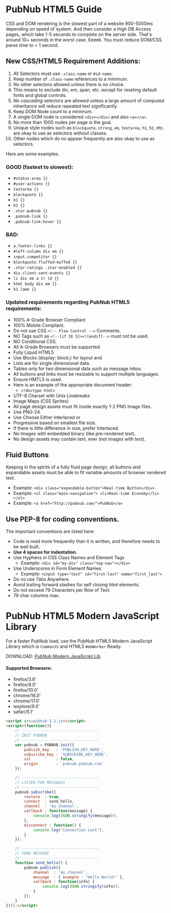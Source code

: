 # PubNub HTML5 Guide

CSS and DOM rendering is the slowest part of a website 900-5000ms depending on speed of system.
And then consider a High DB Access pages,
which take 1-5 seconds to complete on the server side.
That's around 10+ seconds in the worst case.  Eeeek.
You must reduce DOM/CSS parse time to < 1 second.

## New CSS/HTML5 Requirement Additions:

 1. All Selectors must use `.class-name` or `#id-name`.
 2. Keep number of `.class-name` references to a minimum.
 3. No other selectors allowed unless there is no choice.
 4. This means to exclude div, em, span, etc. except
    for reseting default fonts and global controls.
 5. *No cascading* selectors are allowed unless a large amount
    of computed inheritance will reduce repeated text significantly.
 6. Keep DOM Node count to a minimum.
 7. A single DOM node is considered `<div></div>` and also `<a></a>`.
 8. No more than 1000 nodes per page is the goal.
 9. Unique style nodes such as `blockquote`, `strong`, `em`, `textarea`,
    `h1`, `h2`, etc. are okay to use as selectors without classes.
 10. Other nodes which do no appear frequently
    are also okay to use as selectors.

Here are some examples.

### GOOD (fastest to slowest):

 - `#status-area {}`
 - `#user-actions {}`
 - `textarea {}`
 - `blockquote {}`
 - `h1 {}`
 - `h2 {}`
 - `.star-pubnub {}`
 - `.pubnub-link {}`
 - `.pubnub-link:hover {}`

### BAD:

 - `a.footer-links {}`
 - `#left-column div em {}`
 - `input.competitor {}`
 - `blockquote.fluffed-muffed {}`
 - `.star-ratings .star-enabled {}`
 - `div.client-sent-events {}`
 - `li div em a tr td {}`
 - `html body div em {}`
 - `h1.lame {}`

### Updated requirements regarding PubNub HTML5 requirements:

 - 100% A-Grade Browser Compliant
 - 100% Mobile Compliant.
 - Do not use CSS `<!-- Flow Control -->` Comments.
 - NO Tags such as `<!--[if IE 5]><![endif]-->` must not be used.
 - NO Conditional CSS.
 - All A-Grade Browsers must be supported.
 - Fully Liquid HTML5
 - Use Blocks (display: block;) for layout and
 - Lists are for single dimensional data.
 - Tables only for two dimensional data such as message inbox.
 - All buttons and links must be resizable to support multiple languages.
 - Ensure HMTL5 is used.
 - Here is an example of the appropriate document header:
     - `<!doctype html>`
 - UTF-8 Charset with Unix Linebreaks
 - Image Maps (CSS Sprites)
 - All page design assets must fit inside exactly 1-2 PNG Image files.
 - Use PNG-24.
 - Use Choose Either Interlaced or
 - Progressive based on smallest file size.
 - If there is little difference in size, prefer Interlaced.
 - No Images with embedded binary (like pre-rendered text).
 - No design assets may contain text, ever (not images with text).

## Fluid Buttons

Keeping in the spirits of a fully fluid page design,
all buttons and expandable assets must be able
to fit variable amounts of browser rendered text.

 - Example: `<div class="expandable-button">Real-time Button</div>`
 - Example: `<ul class="main-navigation"> <li>Real-time Economy</li> </ul>`
 - Example: `<a href="http://pubnub.com/">PubNub</a>`

## Use PEP-8 for coding conventions.

The important conventions are listed here:

 - Code is read more frequently than it is written,
   and therefore needs to be well built.
 - **Use 4 spaces for indentation.**
 - Use Hyphens in CSS Class Names and Element Tags
     - Example: `<div id="my-div" class="top-nav"></div>`
 - Use Underscores in Form Element Names.
     - Example: `<input type="text" id="first-last" name="first_last">`
 - Do no use Tabs Anywhere.
 - Avoid trailing forward slashes for self closing html elements.
 - Do not exceed 79 Characters per Row of Text.
 - 79 char columns max.

# PubNub HTML5 Modern JavaScript Library

For a faster PubNub load, use the PubNub HTML5 Modern JavaScript
Library which is `CommonJS` and HTML5 `WebWorker` Ready.

DOWNLOAD: [PubNub Modern JavaScript Lib
](https://github.com/pubnub/pubnub-api/tree/master/javascript-modern)

#### Supported Browsers:

 - firefox/3.6'
 - firefox/9.0'
 - firefox/10.0'
 - chrome/16.0'
 - chrome/17.0'
 - iexplore/9.0'
 - safari/5.1'

```html
<script src=pubnub-3.1.js></script>
<script>(function(){
    // ----------------------------------
    // INIT PUBNUB
    // ----------------------------------
    var pubnub = PUBNUB.init({
        publish_key   : 'PUBLISH_KEY_HERE',
        subscribe_key : 'SUBSCRIBE_KEY_HERE',
        ssl           : false,
        origin        : 'pubsub.pubnub.com'
    });

    // ----------------------------------
    // LISTEN FOR MESSAGES
    // ----------------------------------
    pubnub.subscribe({
        restore  : true,
        connect  : send_hello,
        channel  : 'my_channel',
        callback : function(message) {
            console.log(JSON.stringify(message));
        },
        disconnect : function() {
            console.log("Connection Lost");
        }
    });

    // ----------------------------------
    // SEND MESSAGE
    // ----------------------------------
    function send_hello() {
        pubnub.publish({
            channel  : 'my_channel',
            message  : { example : "Hello World!" },
            callback : function(info) {
                console.log(JSON.stringify(info));
            }
        });
    }
})();</script>

```
